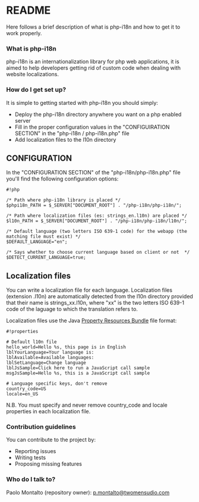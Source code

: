 # README #

Here follows a brief description of what is php-i18n and how to get it to work properly.

### What is php-i18n ###

php-i18n is an internationalization library for php web applications, it is aimed to help developers getting rid of custom code when dealing with website localizations.


### How do I get set up? ###

It is simple to getting started with php-i18n you should simply:
* Deploy the php-i18n directory anywhere you want on a php enabled server
* Fill in the proper configuration values in the "CONFIGUIRATION SECTION" in the "php-i18n / php-i18n.php" file
* Add localization files to the l10n directory

## CONFIGURATION ##

In the "CONFIGURATION SECTION" of the "php-i18n/php-i18n.php" file you'll find the following configuration options:

```
#!php

/* Path where php-i18n library is placed */
$phpi18n_PATH = $_SERVER["DOCUMENT_ROOT"] . "/php-i18n/php-i18n/";

/* Path where localization files (es: strings_en.l10n) are placed */
$l10n_PATH = $_SERVER["DOCUMENT_ROOT"] . "/php-i18n/php-i18n/l10n/";

/* Default language (two letters ISO 639-1 code) for the webapp (the matching file must exist) */
$DEFAULT_LANGUAGE="en";

/* Says whether to choose current language based on client or not  */
$DETECT_CURRENT_LANGUAGE=true;
```
## Localization files ##

You can write a localization file for each language. Localization files (extension .l10n) are automatically detected from the l10n directory provided that their name is strings_xx.l10n, where "xx" is the two letters ISO 639-1 code of the laguage to which the translation refers to.

Localization files use the Java [Property Resources Bundle](http://en.wikipedia.org/wiki/.properties) file format:


```
#!properties

# Default l10n file
hello_world=Hello %s, this page is in English
lblYourLanguage=Your language is:
lblAvailable=Available languages:
lblSetLanguage=Change language
lblJsSample=Click here to run a JavaScript call sample
msgJsSample=Hello %s, this is a JavaScript call sample

# Language specific keys, don't remove
country_code=US
locale=en_US
```
N.B. You must specify and never remove country_code and locale properties in each localization file.

### Contribution guidelines ###

You can contribute to the project by:

* Reporting issues
* Writing tests
* Proposing missing features

### Who do I talk to? ###

Paolo Montalto (repository owner): <p.montalto@twomensudio.com>